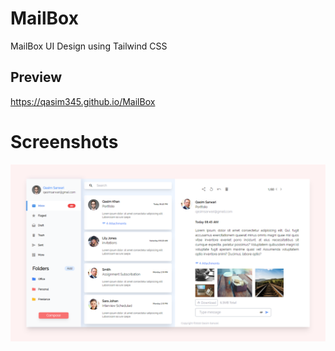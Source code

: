 # MailBox
MailBox UI Design using Tailwind CSS
## Preview
https://qasim345.github.io/MailBox
# Screenshots
![MailBox](https://github.com/Qasim345/MailBox/blob/master/Screenshot%20.png)
